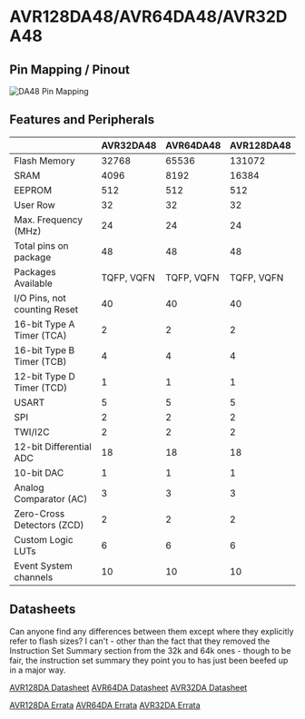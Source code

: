# AVR128DA48/AVR64DA48/AVR32DA48
## Pin Mapping / Pinout
![DA48 Pin Mapping](DA48.png "Arduino Pin Mapping for DA48")

## Features and Peripherals
|                              | AVR32DA48  | AVR64DA48  | AVR128DA48 |
|------------------------------|------------|------------|------------|
| Flash Memory                 | 32768      | 65536      | 131072     |
| SRAM                         | 4096       | 8192       | 16384      |
| EEPROM                       | 512        | 512        | 512        |
| User Row                     | 32         | 32         | 32         |
| Max. Frequency (MHz)         | 24         | 24         | 24         |
| Total pins on package        | 48         | 48         | 48         |
| Packages Available           | TQFP, VQFN | TQFP, VQFN | TQFP, VQFN |
| I/O Pins, not counting Reset | 40         | 40         | 40         |
| 16-bit Type A Timer (TCA)    | 2          | 2          | 2          |
| 16-bit Type B Timer (TCB)    | 4          | 4          | 4          |
| 12-bit Type D Timer (TCD)    | 1          | 1          | 1          |
| USART                        | 5          | 5          | 5          |
| SPI                          | 2          | 2          | 2          |
| TWI/I2C                      | 2          | 2          | 2          |
| 12-bit Differential ADC      | 18         | 18         | 18         |
| 10-bit DAC                   | 1          | 1          | 1          |
| Analog Comparator (AC)       | 3          | 3          | 3          |
| Zero-Cross Detectors (ZCD)   | 2          | 2          | 2          |
| Custom Logic LUTs            | 6          | 6          | 6          |
| Event System channels        | 10         | 10         | 10         |

## Datasheets
Can anyone find any differences between them except where they explicitly refer to flash sizes? I can't - other than the fact that they removed the Instruction Set Summary section from the 32k and 64k ones - though to be fair, the instruction set summary they point you to has just been beefed up in a major way.

[AVR128DA Datasheet](http://ww1.microchip.com/downloads/en/DeviceDoc/40002183A.pdf)
[AVR64DA Datasheet](http://ww1.microchip.com/downloads/en/DeviceDoc/AVR64DA28-32-48-64-DataSheet-DS40002233A.pdf)
[AVR32DA Datasheet](http://ww1.microchip.com/downloads/en/DeviceDoc/AVR32DA28-32-48-DataSheet-DS40002228A.pdf)

[AVR128DA Errata](http://ww1.microchip.com/downloads/en/DeviceDoc/80000882A.pdf)
[AVR64DA Errata](http://ww1.microchip.com/downloads/en/DeviceDoc/AVR64DA28-32-48-64-SilConErrataClarif-DS80000903A.pdf)
[AVR32DA Errata](http://ww1.microchip.com/downloads/en/DeviceDoc/AVR32DA28-32-48-SilConErrataClarif-DS80000895A.pdf)
